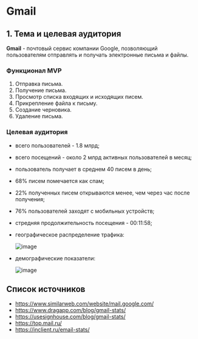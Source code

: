 # Gmail


## 1. Тема и целевая аудитория

**Gmail** - почтовый сервис компании Google, позволяющий пользователям отправлять и получать электронные письма и файлы.

### Функционал MVP

1. Отправка письма.
2. Получение письма.
3. Просмотр списка входящих и исходящих писем.
4. Прикрепление файла к письму.
5. Создание черновика.
6. Удаление письма.

### Целевая аудитория

- всего пользователей - 1.8 млрд;
- всего посещений - около 2 млрд активных пользователей в месяц;
- пользователь получает в среднем 40 писем в день;
- 68% писем помечается как спам;
- 22% полученных писем открываются менее, чем через час после получения;
- 76% пользователей заходят с мобильных устройств;
- стредняя продолжительность посещения - 00:11:58;
- географическое распределение трафика:
  
  ![image](https://github.com/user-attachments/assets/61c3984f-00cf-48e1-ae4b-3a9fc615cb70)

- демографические показатели:
  
  ![image](https://github.com/user-attachments/assets/1f7420f2-615a-4178-880c-7aae0f6e935e)

## Список источников

- https://www.similarweb.com/website/mail.google.com/
- https://www.dragapp.com/blog/gmail-stats/
- https://usesignhouse.com/blog/gmail-stats/
- https://top.mail.ru/
- https://inclient.ru/email-stats/
